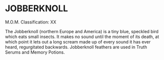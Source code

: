 # JOBBERKNOLL  
M.O.M. Classification: XX  
  
The Jobberknoll (northern Europe and America) is a tiny blue, speckled bird which eats small insects. It makes no sound until the moment of its death, at which point it lets out a long scream made up of every sound it has ever heard, regurgitated backwards. Jobberknoll feathers are used in Truth Serums and Memory Potions.  
  
